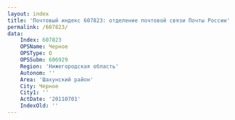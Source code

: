 ```yaml
---
layout: index
title: 'Почтовый индекс 607823: отделение почтовой связи Почты России'
permalink: /607823/
data:
    Index: 607823
    OPSName: Черное
    OPSType: О
    OPSSubm: 606929
    Region: 'Нижегородская область'
    Autonom: ''
    Area: 'Шахунский район'
    City: Черное
    City1: ''
    ActDate: '20110701'
    IndexOld: ''
---
```

